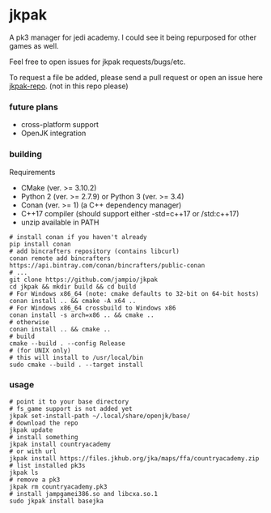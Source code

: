 # jkpak
A pk3 manager for jedi academy. I could see it being repurposed for other games as well.

Feel free to open issues for jkpak requests/bugs/etc.

To request a file be added, please send a pull request or open an issue here [jkpak-repo](https://github.com/jampio/jkpak-repo). (not in this repo please)

### future plans
* cross-platform support
* OpenJK integration

### building
Requirements
* CMake (ver. >= 3.10.2)
* Python 2 (ver. >= 2.7.9) or Python 3 (ver. >= 3.4)
* Conan (ver. >= 1) (a C++ dependency manager)
* C++17 compiler (should support either -std=c++17 or /std:c++17)
* unzip available in PATH
```shell
# install conan if you haven't already
pip install conan
# add bincrafters repository (contains libcurl)
conan remote add bincrafters https://api.bintray.com/conan/bincrafters/public-conan
# ...
git clone https://github.com/jampio/jkpak
cd jkpak && mkdir build && cd build
# For Windows x86_64 (note: cmake defaults to 32-bit on 64-bit hosts)
conan install .. && cmake -A x64 ..
# For Windows x86_64 crossbuild to Windows x86
conan install -s arch=x86 .. && cmake ..
# otherwise
conan install .. && cmake ..
# build
cmake --build . --config Release
# (for UNIX only)
# this will install to /usr/local/bin
sudo cmake --build . --target install
```

### usage
```shell
# point it to your base directory
# fs_game support is not added yet
jkpak set-install-path ~/.local/share/openjk/base/
# download the repo
jkpak update
# install something
jkpak install countryacademy
# or with url
jkpak install https://files.jkhub.org/jka/maps/ffa/countryacademy.zip
# list installed pk3s
jkpak ls
# remove a pk3
jkpak rm countryacademy.pk3
# install jampgamei386.so and libcxa.so.1
sudo jkpak install basejka
```
